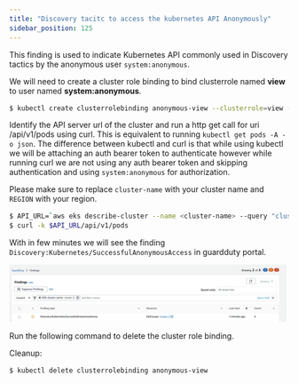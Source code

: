 ```yaml
---
title: "Discovery tacitc to access the kubernetes API Anonymously"
sidebar_position: 125
---
```


This finding is used to indicate Kubernetes API commonly used in Discovery tactics by the anonymous user `system:anonymous`.

We will need to create a cluster role binding to bind clusterrole named **view** to user named **system:anonymous**.

```bash
$ kubectl create clusterrolebinding anonymous-view --clusterrole=view --user=system:anonymous
```

Identify the API server url of the cluster and run a http get call for uri /api/v1/pods using curl. This is equivalent to running `kubectl get pods -A -o json`. The difference between kubectl and curl is that while using kubectl we will be attaching an auth bearer token to authenticate however while running curl we are not using any auth bearer token and skipping authentication and using `system:anonymous` for authorization.

Please make sure to replace `cluster-name` with your cluster name and `REGION` with your region.


```bash
$ API_URL=`aws eks describe-cluster --name <cluster-name> --query "cluster.endpoint" --region <REGION> --output text`
$ curl -k $API_URL/api/v1/pods
```

With in few minutes we will see the finding `Discovery:Kubernetes/SuccessfulAnonymousAccess` in guardduty portal. 

![](finding-1.png)

Run the following command to delete the cluster role binding.

Cleanup: 
```bash
$ kubectl delete clusterrolebinding anonymous-view
```
